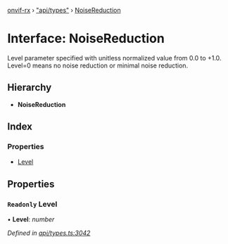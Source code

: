 [onvif-rx](../README.md) › ["api/types"](../modules/_api_types_.md) › [NoiseReduction](_api_types_.noisereduction.md)

# Interface: NoiseReduction

Level parameter specified with unitless normalized value from 0.0 to +1.0. Level=0 means no noise reduction or minimal noise reduction.

## Hierarchy

* **NoiseReduction**

## Index

### Properties

* [Level](_api_types_.noisereduction.md#readonly-level)

## Properties

### `Readonly` Level

• **Level**: *number*

*Defined in [api/types.ts:3042](https://github.com/patrickmichalina/onvif-rx/blob/3e9b152/src/api/types.ts#L3042)*
